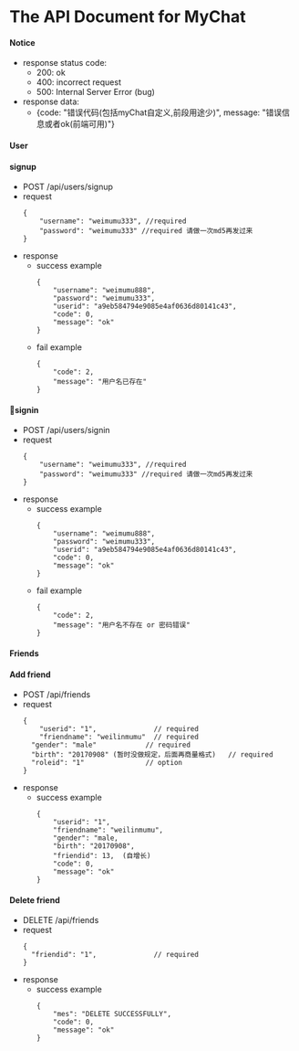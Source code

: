 # The API Document for MyChat
#### Notice
+ response status code:
  + 200: ok
  + 400: incorrect request
  + 500: Internal Server Error (bug)
+ response data:
  + {code: "错误代码(包括myChat自定义,前段用途少)", message: "错误信息或者ok(前端可用)"}

#### User
#### signup
+ POST /api/users/signup
+ request
    ```
    {
	    "username": "weimumu333", //required
	    "password": "weimumu333" //required 请做一次md5再发过来
    }
    ```
+ response
  + success example
    ```
    {
        "username": "weimumu888",
        "password": "weimumu333",
        "userid": "a9eb584794e9085e4af0636d80141c43",
        "code": 0,
        "message": "ok"
    }
    ```
  + fail example
    ```
    {
        "code": 2,
        "message": "用户名已存在"
    }
    ```

#### signin
+ POST /api/users/signin
+ request
    ```
    {
	    "username": "weimumu333", //required
	    "password": "weimumu333" //required 请做一次md5再发过来
    }
    ```
+ response
  + success example
    ```
    {
        "username": "weimumu888",
        "password": "weimumu333",
        "userid": "a9eb584794e9085e4af0636d80141c43",
        "code": 0,
        "message": "ok"
    }
    ```
  + fail example
    ```
    {
        "code": 2,
        "message": "用户名不存在 or 密码错误"
    }
    ```  


#### Friends
#### Add friend
+ POST /api/friends
+ request
    ```
    {
	    "userid": "1",              // required
	    "friendname": "weilinmumu"  // required
      "gender": "male"            // required
      "birth": "20170908" (暂时没做规定，后面再商量格式)   // required
      "roleid": "1"               // option
    }
    ```
+ response
  + success example
    ```
    {
        "userid": "1",
        "friendname": "weilinmumu",
        "gender": "male,
        "birth": "20170908",
        "friendid": 13,  (自增长)
        "code": 0,
        "message": "ok"
    }
    ```
#### Delete friend
+ DELETE /api/friends
+ request
    ```
    {
      "friendid": "1",              // required
    }
    ```
+ response
  + success example
    ```
    {
        "mes": "DELETE SUCCESSFULLY",
        "code": 0,
        "message": "ok"
    }
    ```  
